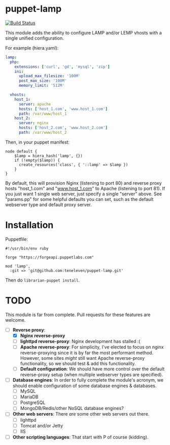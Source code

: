 # puppet-lamp

[![Build Status](https://travis-ci.org/teneleven/puppet-lamp.svg?branch=master)](https://travis-ci.org/teneleven/puppet-lamp)

This module adds the ability to configure LAMP and/or LEMP vhosts with a single
unified configuration.

For example (hiera.yaml):

```yaml
lamp:
  php:
    extensions: ['curl', 'gd', 'mysql', 'zip']
    ini:
      upload_max_filesize: '100M'
      post_max_size: '100M'
      memory_limit: '512M'

  vhosts:
    host_1:
      server: apache
      hosts: ['host_1.com', 'www.host_1.com']
      path: /var/www/host_1
    host_2:
      server: nginx
      hosts: ['host_2.com', 'www.host_2.com']
      path: /var/www/host_2
```

Then, in your puppet manifest:

```puppet
node default {
    $lamp = hiera_hash('lamp', {})
    if (!empty($lamp)) {
      create_resources('class', { '::lamp' => $lamp })
    }
}
```

By default, this will provision Nginx (listening to port 80) and reverse proxy
hosts "host_1.com" and "www.host_1.com" to Apache (listening to port 81). If
you just want 1 single web server, just specify a single "server" above. See
"params.pp" for some helpful defaults you can set, such as the default
webserver type and default proxy server.

# Installation

Puppetfile:

```Puppetfile
#!/usr/bin/env ruby

forge "https://forgeapi.puppetlabs.com"

mod 'lamp',
  :git => 'git@github.com:teneleven/puppet-lamp.git'
```

Then do `librarian-puppet install`.

# TODO

This module is far from complete. Pull requests for these features are welcome.

 - [ ] **Reverse proxy**:
    - [x] **Nginx reverse-proxy**
    - [ ] **lighttpd reverse-proxy**: Nginx development has stalled :(
    - [ ] **Apache reverse-proxy**: For simplicity, I've elected to focus on
      nginx reverse-proxying since it is by far the most performant method.
      However, some sites *might* still want Apache reverse-proxy
      functionality, so we should test & add this functionality.
    - [ ] **Default configuration**: We should have more control over the
      default reverse-proxy setup (when multiple webserver types are
      specified).
 - [ ] **Database engines**: In order to fully complete the module's acronym,
   we should enable configuration of some database engines & databases.
    - [ ] MySQL
    - [ ] MariaDB
    - [ ] PostgreSQL
    - [ ] MongoDB/Redis/other NoSQL database engines?
 - [ ] **Other web servers**: There *are* some other web servers out there.
    - [ ] lighttpd
    - [ ] Tomcat and/or Jetty
    - [ ] IIS
 - [ ] **Other scripting languages**: That start with P of course (kidding).

